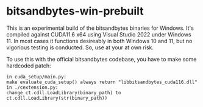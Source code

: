 # bitsandbytes-win-prebuilt

This is an experimental build of the bitsandbytes binaries for Windows. 
It's compiled against CUDA11.6 x64 using Visual Studio 2022 under Windows 11. 
In most cases it functions desireably in both Windows 10 and 11, but no vigorious testing is conducted. So, use at your at own risk.  

To use this with the official bitsandbytes codebase, you have to make some hardcoded patch:

```
in cuda_setup/main.py:
make evaluate_cuda_setup() always return "libbitsandbytes_cuda116.dll"
in ./cextension.py:
change ct.cdll.LoadLibrary(binary_path) to ct.cdll.LoadLibrary(str(binary_path))
```

